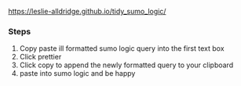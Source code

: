 https://leslie-alldridge.github.io/tidy_sumo_logic/

### Steps

1. Copy paste ill formatted sumo logic query into the first text box
2. Click prettier
3. Click copy to append the newly formatted query to your clipboard
4. paste into sumo logic and be happy
